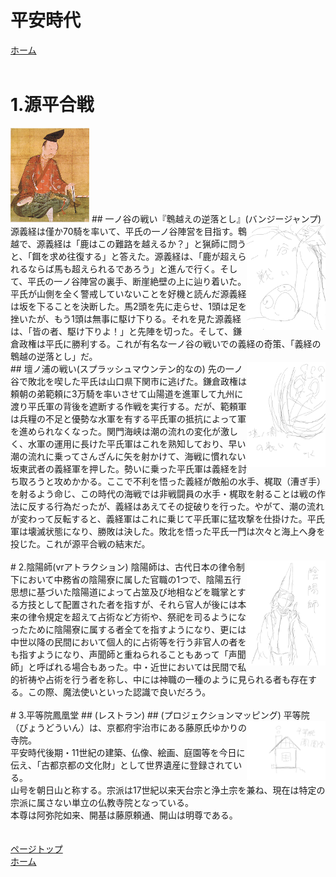 # 平安時代
<a href = "http://takajo-soft24.github.io/index.md/">ホーム</a>
<br>
<br>
# 1.源平合戦
<img src = "image.png" width = "25%" height = "25%">
## 一ノ谷の戦い『鵯越えの逆落とし』(バンジージャンプ)
<img src = "sazae.jpg" width = "25%" height = "25%" align = "right">
源義経は僅か70騎を率いて、平氏の一ノ谷陣営を目指す。鵯越で、源義経は「鹿はこの難路を越えるか？」と猟師に問うと、「餌を求め往復する」と答えた。源義経は、「鹿が超えられるならば馬も超えられるであろう」と進んで行く。そして、平氏の一ノ谷陣営の裏手、断崖絶壁の上に辿り着いた。平氏が山側を全く警戒していないことを好機と読んだ源義経は坂を下ることを決断した。馬2頭を先に走らせ、1頭は足を挫いたが、もう1頭は無事に駆け下りる。それを見た源義経は、「皆の者、駆け下りよ！」と先陣を切った。そして、鎌倉政権は平氏に勝利する。これが有名な一ノ谷の戦いでの義経の奇策、「義経の鵯越の逆落とし」だ。
<br>
## 壇ノ浦の戦い(スプラッシュマウンテン的なの)
<img src = "名称未設定アートワーク 2.jpg" width = "25%" height = "25%" align = "right">
先の一ノ谷で敗北を喫した平氏は山口県下関市に逃げた。鎌倉政権は頼朝の弟範頼に3万騎を率いさせて山陽道を進軍して九州に渡り平氏軍の背後を遮断する作戦を実行する。だが、範頼軍は兵糧の不足と優勢な水軍を有する平氏軍の抵抗によって軍を進められなくなった。関門海峡は潮の流れの変化が激しく、水軍の運用に長けた平氏軍はこれを熟知しており、早い潮の流れに乗ってさんざんに矢を射かけて、海戦に慣れない坂東武者の義経軍を押した。勢いに乗った平氏軍は義経を討ち取ろうと攻めかかる。ここで不利を悟った義経が敵船の水手、梶取（漕ぎ手）を射るよう命じ、この時代の海戦では非戦闘員の水手・梶取を射ることは戦の作法に反する行為だったが、義経はあえてその掟破りを行った。やがて、潮の流れが変わって反転すると、義経軍はこれに乗じて平氏軍に猛攻撃を仕掛けた。平氏軍は壊滅状態になり、勝敗は決した。敗北を悟った平氏一門は次々と海上へ身を投じた。これが源平合戦の結末だ。
<br>
<br>
# 2.陰陽師(vrアトラクション)
<img src = "itinotani.jpg" width = "25%" height = "25%" align = "right">
陰陽師は、古代日本の律令制下において中務省の陰陽寮に属した官職の1つで、陰陽五行思想に基づいた陰陽道によって占筮及び地相などを職掌とする方技として配置された者を指すが、それら官人が後には本来の律令規定を超えて占術など方術や、祭祀を司るようになったために陰陽寮に属する者全てを指すようになり、更には中世以降の民間において個人的に占術等を行う非官人の者をも指すようになり、声聞師と重ねられることもあって「声聞師」と呼ばれる場合もあった。中・近世においては民間で私的祈祷や占術を行う者を称し、中には神職の一種のように見られる者も存在する。この際、魔法使いといった認識で良いだろう。
<br>
<br>
# 3.平等院鳳凰堂
## (レストラン)
## (プロジェクションマッピング)
<img src = "onmyo.jpg" width = "25%" height = "25%" align = "right">
平等院（びょうどういん）は、京都府宇治市にある藤原氏ゆかりの寺院。<br>
平安時代後期・11世紀の建築、仏像、絵画、庭園等を今日に伝え、「古都京都の文化財」として世界遺産に登録されている。<br>
山号を朝日山と称する。宗派は17世紀以来天台宗と浄土宗を兼ね、現在は特定の宗派に属さない単立の仏教寺院となっている。<br>
本尊は阿弥陀如来、開基は藤原頼通、開山は明尊である。<br>

<br>
<br>
<a href = "http://takajo-soft11.github.io/Heian-Period/">ページトップ</a>
<br>
<a href = "http://takajo-soft24.github.io/index.md/">ホーム</a>

